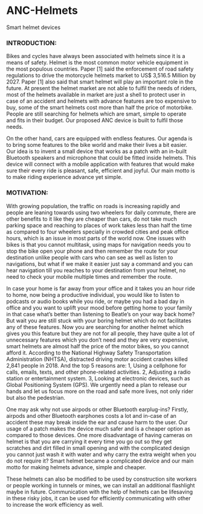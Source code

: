 # ANC-Helmets
Smart helmet devices 

### INTRODUCTION:

Bikes and cycles have always been associated with helmets since it is a means of safety. Helmet is the most common motor vehicle equipment in the most populous countries. Paper [1] said the enforcement of road safety regulations to drive the motorcycle helmets market to US$ 3,516.5 Million by 2027. Paper [1] also said that smart helmet will play an important role in the future. At present the helmet market are not able to fulfil the needs of riders, most of the helmets available in market are just a shell to protect user in case of an accident and helmets with advance features are too expensive to buy, some of the smart helmets cost more than half the price of motorbike. People are still searching for helmets which are smart, simple to operate and fits in their budget. Our proposed ANC device is built to fulfil those needs.

On the other hand, cars are equipped with endless features. Our agenda is to bring some features to the bike world and make their lives a bit easier. Our idea is to invent a small device  that works as a patch with an in-built Bluetooth speakers and microphone that could be fitted inside helmets. This device will connect with a mobile application with features that would make sure their every ride is pleasant, safe, efficient and joyful. Our main motto is to make riding experience advance yet simple.

### MOTIVATION:

With growing population, the traffic on roads is increasing rapidly and people are leaning towards using two wheelers for daily commute, there are other benefits to it like they are cheaper than cars, do not take much parking space and reaching to places of work takes less than half the time as compared to four wheelers specially in crowded cities and peak office hours, which is an issue in most parts of the world now. One issues with bikes is that you cannot multitask, using maps for navigation needs you to stop the bike open your phone and then remember the route for your destination unlike people with cars who can see as well as listen to navigations, but what if we make it easier just say a command and you can hear navigation till you reaches to your destination from your helmet, no need to check your mobile multiple times and remember the route.

In case your home is far away from your office and it takes you an hour ride to home, now being a productive individual, you would like to listen to podcasts or audio books while you ride, or maybe you had a bad day in office and you want to uplift your mood before getting home to your family in that case what’s better than listening to Beatle’s on your way back home? But wait you are still stuck with your boring helmet which do not facilitates any of these features. Now you are searching for another helmet which gives you this feature but they are not for all people, they have quite a lot of unnecessary features which you don’t need and they are very expensive, smart helmets are almost half the price of the motor bikes, so you cannot afford it. 
According to the National Highway Safety Transportation Administration (NHTSA), distracted driving motor accident crashes killed 2,841 people in 2018. And the top 5 reasons are:
1, Using a cellphone for calls, emails, texts, and other phone-related activities. 2, Adjusting a radio station or entertainment system.
3, Looking at electronic devices, such as Global Positioning System (GPS).
We urgently need a plan to release our hands and let us focus more on the road and safe more lives, not only rider but also the pedestrian.

One may ask why not use airpods or other Bluetooth earplug-ins? Firstly, airpods and other Bluetooth earphones costs a lot and in-case of an accident these may break inside the ear and cause harm to the user. Our usage of a patch makes the device much safer and is a cheaper option as compared to those devices. One more disadvantage of having cameras on helmet is that you are carrying it every time you go out so they get scratches and dirt filled in small opening and with the complicated design you cannot just wash it with water and why carry the extra weight when you do not require it? Smart helmet became a complicated device and our main motto for making helmets advance, simple and cheaper.

These helmets can also be modified to be used by construction site workers or people working in tunnels or mines, we can install an additional flashlight maybe in future. Communication with the help of helmets can be lifesaving in these risky jobs, it can be used for efficiently communicating with other to increase the work efficiency as well.

